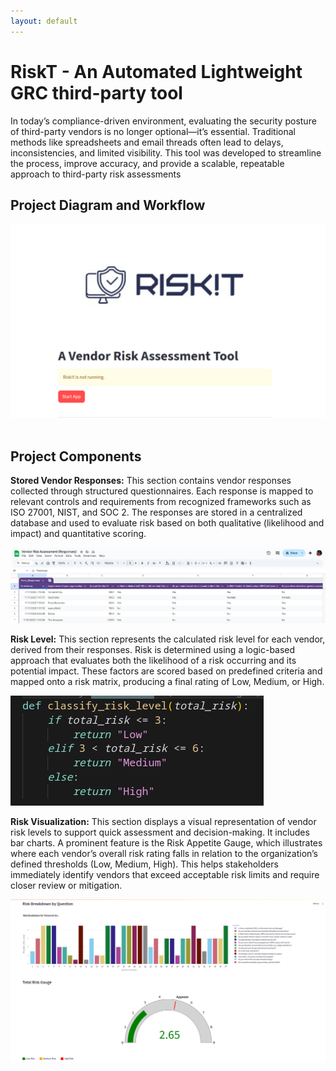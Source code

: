 ```yaml
---
layout: default
---
```


# RiskT - An Automated Lightweight GRC third-party tool
In today’s compliance-driven environment, evaluating the security posture of third-party vendors is no longer optional—it’s essential. Traditional methods like spreadsheets and email threads often lead to delays, inconsistencies, and limited visibility. This tool was developed to streamline the process, improve accuracy, and provide a scalable, repeatable approach to third-party risk assessments

## Project Diagram and Workflow
<img src="/myfolder/riskit.png" alt="">
<img src="/myfolder/workflow" alt="">



## Project Components

**Stored Vendor Responses:**  This section contains vendor responses collected through structured questionnaires. Each response is mapped to relevant controls and requirements from recognized frameworks such as ISO 27001, NIST, and SOC 2. The responses are stored in a centralized database and used to evaluate risk based on both qualitative (likelihood and impact) and quantitative scoring.

<img src="/myfolder/storedvendorresponses.png" alt="">

**Risk Level:** This section represents the calculated risk level for each vendor, derived from their responses. Risk is determined using a logic-based approach that evaluates both the likelihood of a risk occurring and its potential impact. These factors are scored based on predefined criteria and mapped onto a risk matrix, producing a final rating of Low, Medium, or High.

<img src="/myfolder/risklevel.png" alt="">

**Risk Visualization:** This section displays a visual representation of vendor risk levels to support quick assessment and decision-making. It includes bar charts. A prominent feature is the Risk Appetite Gauge, which illustrates where each vendor’s overall risk rating falls in relation to the organization’s defined thresholds (Low, Medium, High). This helps stakeholders immediately identify vendors that exceed acceptable risk limits and require closer review or mitigation.

<img src="/myfolder/riskdashboard.png" alt="">











